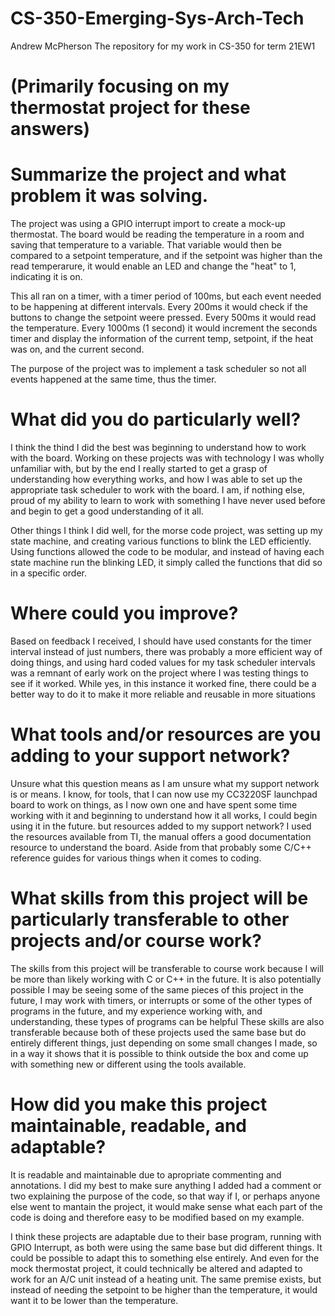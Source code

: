 # CS-350-Emerging-Sys-Arch-Tech
Andrew McPherson
The repository for my work in CS-350 for term 21EW1

# (Primarily focusing on my thermostat project for these answers)
# Summarize the project and what problem it was solving. 
The project was using a GPIO interrupt import to create a mock-up thermostat. The board would be reading the temperature in a room and saving that temperature to a variable.
That variable would then be compared to a setpoint temperature, and if the setpoint was higher than the read temperarure, it would enable an LED and change the "heat" to 1, indicating it is on.

This all ran on a timer, with a timer period of 100ms, but each event needed to be happening at different intervals. Every 200ms it would check if the buttons to change the setpoint weere pressed. Every 500ms it would read the temperature. Every 1000ms (1 second) it would increment the seconds timer and display the information of the current temp, setpoint, if the heat was on, and the current second.

The purpose of the project was to implement a task scheduler so not all events happened at the same time, thus the timer.

# What did you do particularly well?
I think the thind I did the best was beginning to understand how to work with the board. Working on these projects was with technology I was wholly unfamiliar with, but by the end I really started to get a grasp of understanding how everything works, and how I was able to set up the appropriate task scheduler to work with the board.
I am, if nothing else, proud of my ability to learn to work with something I have never used before and begin to get a good understanding of it all.

Other things I think I did well, for the morse code project, was setting up my state machine, and creating various functions to blink the LED efficiently. Using functions allowed the code to be modular, and instead of having each state machine run the blinking LED, it simply called the functions that did so in a specific order.

# Where could you improve?
Based on feedback I received, I should have used constants for the timer interval instead of just numbers, there was probably a more efficient way of doing things, and using hard coded values for my task scheduler intervals was a remnant of early work on the project where I was testing things to see if it worked. While yes, in this instance it worked fine, there could be a better way to do it to make it more reliable and reusable in more situations

# What tools and/or resources are you adding to your support network?
Unsure what this question means as I am unsure what my support network is or means.
I know, for tools, that I can now use my CC3220SF launchpad board to work on things, as I now own one and have spent some time working with it and beginning to understand how it all works, I could begin using it in the future.
but resources added to my support network? I used the resources available from TI, the manual offers a good documentation resource to understand the board. Aside from that probably some C/C++ reference guides for various things when it comes to coding.

# What skills from this project will be particularly transferable to other projects and/or course work?
The skills from this project will be transferable to course work because I will be more than likely working with C or C++ in the future.
It is also potentially possible I may be seeing some of the same pieces of this project in the future, I may work with timers, or interrupts or some of the other types of programs in the future, and my experience working with, and understanding, these types of programs can be helpful
These skills are also transferable because both of these projects used the same base but do entirely different things, just depending on some small changes I made, so in a way it shows that it is possible to think outside the box and come up with something new or different using the tools available.

# How did you make this project maintainable, readable, and adaptable?
It is readable and maintainable due to apropriate commenting and annotations. I did my best to make sure anything I added had a comment or two explaining the purpose of the code, so that way if I, or perhaps anyone else went to mantain the project, it would make sense what each part of the code is doing and therefore easy to be modified based on my example.

I think these projects are adaptable due to their base program, running with GPIO Interrupt, as both were using the same base but did different things. It could be possible to adapt this to something else entirely.
And even for the mock thermostat project, it could technically be altered and adapted to work for an A/C unit instead of a heating unit. The same premise exists, but instead of needing the setpoint to be higher than the temperature, it would want it to be lower than the temperature.
